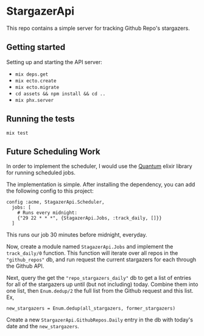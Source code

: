 # StargazerApi

This repo contains a simple server for tracking Github Repo's stargazers.

## Getting started

Setting up and starting the API server:

  *  `mix deps.get`
  *  `mix ecto.create`
  *  `mix ecto.migrate`
  *  `cd assets && npm install && cd ..`
  *  `mix phx.server`

## Running the tests

`mix test`

## Future Scheduling Work

In order to implement the scheduler, I would use the [Quantum](https://github.com/quantum-elixir/quantum-core) elixir library for running scheduled jobs.

The implementation is simple. After installing the dependency, you can add the following config to this project:

```
config :acme, StagazerApi.Scheduler,
  jobs: [
    # Runs every midnight:
    {"29 22 * * *", {StagazerApi.Jobs, :track_daily, []}}
  ]
```

This runs our job 30 minutes before midnight, everyday.

Now, create a module named `StagazerApi.Jobs` and implement the `track_daily/0` function. This function will iterate over all repos in the `"github_repos"` db, and run request the current stargazers for each through the Github API.

Next, query the get the `"repo_stargazers_daily"` db to get a list of entries for all of the stargazers up until (but not including) today. Combine them into one list, then `Enum.dedup/2` the full list from the Github request and this list. Ex,

```
new_stargazers = Enum.dedup(all_stargazers, former_stargazers)
```

Create a new `StargazerApi.GithubRepos.Daily` entry in the db with today's date and the `new_stargazers`.